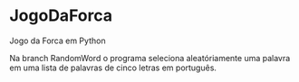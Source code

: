 # JogoDaForca

Jogo da Forca em Python

Na branch RandomWord o programa seleciona aleatóriamente uma palavra em uma lista de palavras de cinco letras em português.
